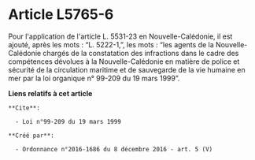 # Article L5765-6

Pour l'application de l'article L. 5531-23 en Nouvelle-Calédonie, il est ajouté, après les mots : “L. 5222-1,”, les mots :
“les agents de la Nouvelle-Calédonie chargés de la constatation des infractions dans le cadre des compétences dévolues à la
Nouvelle-Calédonie en matière de police et sécurité de la circulation maritime et de sauvegarde de la vie humaine en mer par
la loi organique n° 99-209 du 19 mars 1999”.

**Liens relatifs à cet article**

	**Cite**:

	  - Loi n°99-209 du 19 mars 1999

	**Créé par**:

	  - Ordonnance n°2016-1686 du 8 décembre 2016 - art. 5 (V)
